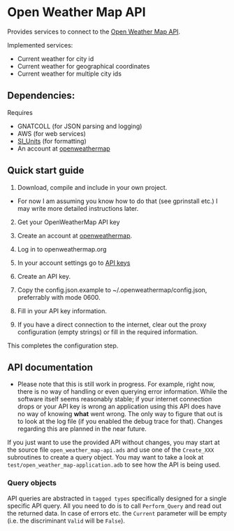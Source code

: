 # Open Weather Map API

Provides services to connect to the [Open Weather Map API](https://openweathermap.org/api).

Implemented services:

* Current weather for city id
* Current weather for geographical coordinates
* Current weather for multiple city ids

## Dependencies:

Requires

* GNATCOLL (for JSON parsing and logging)
* AWS (for web services)
* [SI_Units](https://github.com/HeisenbugLtd/si_units) (for formatting)
* An account at [openweathermap](https://openweathermap.org/home/sign_up)

## Quick start guide

1. Download, compile and include in your own project.
  * For now I am assuming you know how to do that (see gprinstall etc.)
    I may write more detailed instructions later.

2. Get your OpenWeatherMap API key
  1. Create an account at [openweathermap](https://openweathermap.org/home/sign_up).
  2. Log in to openweathermap.org
  3. In your account settings go to [API keys](https://home.openweathermap.org/api_keys)
  4. Create an API key.

3. Copy the config.json.example to ~/.openweathermap/config.json, preferrably
   with mode 0600.
  1. Fill in your API key information.
  2. If you have a direct connection to the internet, clear out the proxy
     configuration (empty strings) or fill in the required information.
     
This completes the configuration step.

## API documentation

* Please note that this is still work in progress. For example, right now,
  there is no way of handling or even querying error information. While the
  software itself seems reasonably stable; if your internet connection drops
  or your API key is wrong an application using this API does have no way of
  knowing **what** went wrong. The only way to figure that out is to look at
  the log file (if you enabled the debug trace for that). Changes regarding
  this are planned in the near future.

If you just want to use the provided API without changes, you may start at the
source file `open_weather_map-api.ads` and use one of the `Create_XXX`
subroutines to create a query object. You may want to take a look at
`test/open_weather_map-application.adb` to see how the API is being used.

### Query objects

API queries are abstracted in `tagged types` specifically designed for a
single specific API query. All you need to do is to call `Perform_Query` and
read out the returned data. In case of errors etc. the `Current` parameter
will be empty (i.e. the discriminant `Valid` will be `False`).
